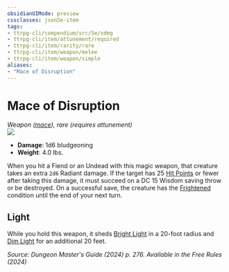 ```yaml
---
obsidianUIMode: preview
cssclasses: json5e-item
tags:
- ttrpg-cli/compendium/src/5e/xdmg
- ttrpg-cli/item/attunement/required
- ttrpg-cli/item/rarity/rare
- ttrpg-cli/item/weapon/melee
- ttrpg-cli/item/weapon/simple
aliases: 
- "Mace of Disruption"
---
```

# Mace of Disruption
*Weapon ([mace](2-Mechanics/CLI/items/mace-xphb.md)), rare (requires attunement)*  
![](2-Mechanics/CLI/items/img/mace-of-disruption.webp#right)

- **Damage**: 1d6 bludgeoning
- **Weight**: 4.0 lbs.

When you hit a Fiend or an Undead with this magic weapon, that creature takes an extra `2d6` Radiant damage. If the target has 25 [Hit Points](2-Mechanics/CLI/rules/variant-rules/hit-points-xphb.md) or fewer after taking this damage, it must succeed on a DC 15 Wisdom saving throw or be destroyed. On a successful save, the creature has the [Frightened](2-Mechanics/CLI/rules/conditions.md#Frightened) condition until the end of your next turn.

## Light

While you hold this weapon, it sheds [Bright Light](2-Mechanics/CLI/rules/variant-rules/bright-light-xphb.md) in a 20-foot radius and [Dim Light](2-Mechanics/CLI/rules/variant-rules/dim-light-xphb.md) for an additional 20 feet.

*Source: Dungeon Master's Guide (2024) p. 276. Available in the Free Rules (2024)*